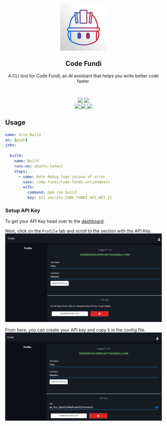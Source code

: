 <p align="center">
 <img width="150px" src="https://github.com/Code-Fundi/.github/blob/main/media/gradient-bg-logo.png?raw=true" align="center" alt="Code Fundi" />
 <h2 align="center"><b>Code Fundi</b></h2>
 <p align="center">A CLI tool for Code Fundi; an AI assistant that helps you write better code faster.</p>
 </br>
</p>
</p>

<p align="center">
  <img src="https://img.shields.io/static/v1?label=Stage&message=Alpha&color=0071f3" />
  <a href="https://www.gnu.org/licenses/agpl-3.0">
    <img src="https://img.shields.io/static/v1?label=Licence&message=AGPL%20v3&color=000" />
  </a>
  <br />
  <a href="https://discord.gg/6RJTWCuWZj">
    <img src="https://img.shields.io/badge/Discord-7289DA?logo=discord&logoColor=white" />
  </a>
  <a href="https://twitter.com/code_fundi">
    <img src="https://img.shields.io/badge/Twitter-00acee?logo=twitter&logoColor=white" />
  </a>
  <a href="https://www.tiktok.com/@codefundi">
    <img src="https://img.shields.io/badge/TikTok-000000?logo=tiktok&logoColor=white" />
  </a>
<br />
</p>


## Usage

```yml
name: Site Build
on: [push]
jobs:

  build:
    name: Build
    runs-on: ubuntu-latest
    steps:
      - name: Auto debug logs incase of error
        uses: code-fundi/code-fundi-action@main
        with:
          command: npm run build
          key: ${{ secrets.CODE_FUNDI_API_KEY }}
```

### Setup API Key
To get your API Key head over to the [dashboard](https://codefundi.app/auth).

Next, click on the `Profile` tab and scroll to the section with the API Key. 
<br />
<a>
  <img src="https://github.com/Code-Fundi/.github/blob/main/media/gen-api-key%20(1).png?raw=true" alt="Alt Text" />
</a>

From here, you can create your API key and copy it in the config file.
<br />
<a>
  <img src="https://github.com/Code-Fundi/.github/blob/main/media/gen-api-key%20(2).png?raw=true" alt="Alt Text" />
</a>